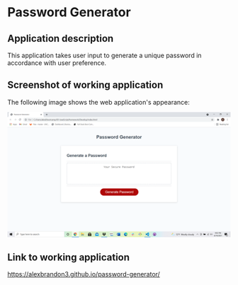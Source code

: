# Password Generator

## Application description

This application takes user input to generate a unique password in accordance with user preference.



## Screenshot of working application

The following image shows the web application's appearance:

![The Password Generator application displays a red button to "Generate Password".](./assets/hw-3-ss.png)

## Link to working application

https://alexbrandon3.github.io/password-generator/ 


